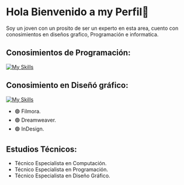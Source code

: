 # Hola Bienvenido a my Perfil👋

Soy un joven con un prosito de ser un experto en esta area,
cuento con conosimientos en diseños grafico, Programación e informatica.

## Conosimientos de Programación:

[![My Skills](https://skillicons.dev/icons?i=js,html,css,php,mysql,bootstrap,jquery,vscode)](https://skillicons.dev)

## Conosimiento en Diseñó gráfico:

[![My Skills](https://skillicons.dev/icons?i=xd,ai,blender,photoshop,ae)](https://skillicons.dev)

- 🟢 Filmora.
- 🟢 Dreamweaver.
- 🟢 InDesign.

## Estudios Técnicos:
- Técnico Especialista en Computación.
- Técnico Especialista en Programación.
- Técnico Especialista en Diseño Gráfico.
